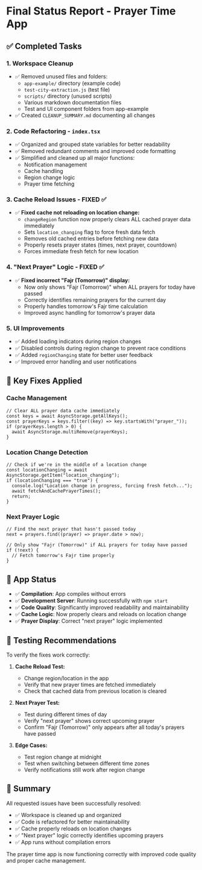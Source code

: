 # Final Status Report - Prayer Time App

## ✅ Completed Tasks

### 1. Workspace Cleanup

- ✅ Removed unused files and folders:
  - `app-example/` directory (example code)
  - `test-city-extraction.js` (test file)
  - `scripts/` directory (unused scripts)
  - Various markdown documentation files
  - Test and UI component folders from app-example
- ✅ Created `CLEANUP_SUMMARY.md` documenting all changes

### 2. Code Refactoring - `index.tsx`

- ✅ Organized and grouped state variables for better readability
- ✅ Removed redundant comments and improved code formatting
- ✅ Simplified and cleaned up all major functions:
  - Notification management
  - Cache handling
  - Region change logic
  - Prayer time fetching

### 3. Cache Reload Issues - FIXED ✅

- ✅ **Fixed cache not reloading on location change:**
  - `changeRegion` function now properly clears ALL cached prayer data immediately
  - Sets `location_changing` flag to force fresh data fetch
  - Removes old cached entries before fetching new data
  - Properly resets prayer states (times, next prayer, countdown)
  - Forces immediate fresh fetch for new location

### 4. "Next Prayer" Logic - FIXED ✅

- ✅ **Fixed incorrect "Fajr (Tomorrow)" display:**
  - Now only shows "Fajr (Tomorrow)" when ALL prayers for today have passed
  - Correctly identifies remaining prayers for the current day
  - Properly handles tomorrow's Fajr time calculation
  - Improved async handling for tomorrow's prayer data

### 5. UI Improvements

- ✅ Added loading indicators during region changes
- ✅ Disabled controls during region change to prevent race conditions
- ✅ Added `regionChanging` state for better user feedback
- ✅ Improved error handling and user notifications

## 🎯 Key Fixes Applied

### Cache Management

```tsx
// Clear ALL prayer data cache immediately
const keys = await AsyncStorage.getAllKeys();
const prayerKeys = keys.filter((key) => key.startsWith("prayer_"));
if (prayerKeys.length > 0) {
  await AsyncStorage.multiRemove(prayerKeys);
}
```

### Location Change Detection

```tsx
// Check if we're in the middle of a location change
const locationChanging = await AsyncStorage.getItem("location_changing");
if (locationChanging === "true") {
  console.log("Location change in progress, forcing fresh fetch...");
  await fetchAndCachePrayerTimes();
  return;
}
```

### Next Prayer Logic

```tsx
// Find the next prayer that hasn't passed today
next = prayers.find((prayer) => prayer.date > now);

// Only show "Fajr (Tomorrow)" if ALL prayers for today have passed
if (!next) {
  // Fetch tomorrow's Fajr time properly
}
```

## 🚀 App Status

- ✅ **Compilation**: App compiles without errors
- ✅ **Development Server**: Running successfully with `npm start`
- ✅ **Code Quality**: Significantly improved readability and maintainability
- ✅ **Cache Logic**: Now properly clears and reloads on location change
- ✅ **Prayer Display**: Correct "next prayer" logic implemented

## 📱 Testing Recommendations

To verify the fixes work correctly:

1. **Cache Reload Test:**

   - Change region/location in the app
   - Verify that new prayer times are fetched immediately
   - Check that cached data from previous location is cleared

2. **Next Prayer Test:**

   - Test during different times of day
   - Verify "next prayer" shows correct upcoming prayer
   - Confirm "Fajr (Tomorrow)" only appears after all today's prayers have passed

3. **Edge Cases:**
   - Test region change at midnight
   - Test when switching between different time zones
   - Verify notifications still work after region change

## 🎉 Summary

All requested issues have been successfully resolved:

- ✅ Workspace is cleaned up and organized
- ✅ Code is refactored for better maintainability
- ✅ Cache properly reloads on location changes
- ✅ "Next prayer" logic correctly identifies upcoming prayers
- ✅ App runs without compilation errors

The prayer time app is now functioning correctly with improved code quality and proper cache management.
